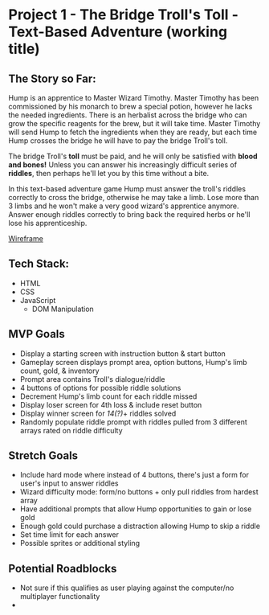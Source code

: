 # Project 1 - The Bridge Troll's Toll - Text-Based Adventure (working title)

## The Story so Far:

Hump is an apprentice to Master Wizard Timothy. Master Timothy has been commissioned by his monarch to brew a special potion, however he lacks the needed ingredients.
There is an herbalist across the bridge who can grow the specific reagents for the brew, but it will take time. Master Timothy will send Hump to fetch the ingredients when they are ready, but each time Hump crosses the bridge he will have to pay the bridge Troll's toll.

The bridge Troll's **toll** must be paid, and he will only be satisfied with **blood and bones!** Unless you can answer his increasingly difficult series of **riddles**, then perhaps he'll let you by this time without a bite.

In this text-based adventure game Hump must answer the troll's riddles correctly to cross the bridge, otherwise he may take a limb. Lose more than 3 limbs and he won't make a very good wizard's apprentice anymore. Answer enough riddles correctly to bring back the required herbs or he'll lose his apprenticeship. 

[Wireframe](./images/Wireframe.png)

## Tech Stack:

+ HTML
+ CSS
+ JavaScript
    + DOM Manipulation

## MVP Goals
+ Display a starting screen with instruction button & start button
+ Gameplay screen displays prompt area, option buttons, Hump's limb count, gold, & inventory
+ Prompt area contains Troll's dialogue/riddle
+ 4 buttons of options for possible riddle solutions
+ Decrement Hump's limb count for each riddle missed
+ Display loser screen for 4th loss & include reset button
+ Display winner screen for _14(?)_+ riddles solved
+ Randomly populate riddle prompt with riddles pulled from 3 different arrays rated on riddle difficulty

## Stretch Goals
+ Include hard mode where instead of 4 buttons, there's just a form for user's input to answer riddles
+ Wizard difficulty mode: form/no buttons + only pull riddles from hardest array
+ Have additional prompts that allow Hump opportunities to gain or lose gold
+ Enough gold could purchase a distraction allowing Hump to skip a riddle
+ Set time limit for each answer
+ Possible sprites or additional styling

## Potential Roadblocks
+ Not sure if this qualifies as user playing against the computer/no multiplayer functionality
+ 